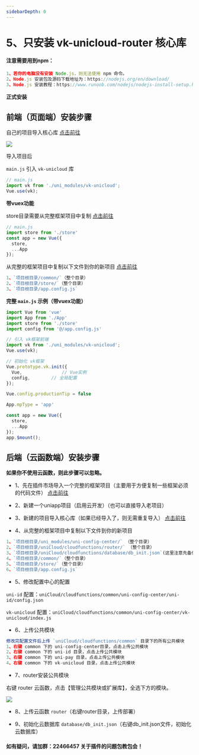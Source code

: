 ```yaml
---
sidebarDepth: 0
---
```


# 5、只安装 vk-unicloud-router 核心库

#### 注意需要用到npm：
```js
1、若你的电脑没有安装 Node.js，则无法使用 npm 命令。
2、Node.js 安装包及源码下载地址为：https://nodejs.org/en/download/
3、Node.js 安装教程：https://www.runoob.com/nodejs/nodejs-install-setup.html
```

**正式安装**

## 前端（页面端）安装步骤

自己的项目导入核心库 [点击前往](https://ext.dcloud.net.cn/plugin?id=4157)

![](https://vkceyugu.cdn.bspapp.com/VKCEYUGU-cf0c5e69-620c-4f3c-84ab-f4619262939f/d3904966-0269-471e-9dfa-acd096bb2de9.png)

导入项目后

`main.js` 引入 `vk-unicloud` 库

```js
// main.js
import vk from './uni_modules/vk-unicloud';
Vue.use(vk);
```

**带vuex功能**

store目录需要从完整框架项目中复制 [点击前往](https://ext.dcloud.net.cn/plugin?id=2204)

```js
// main.js
import store from './store'
const app = new Vue({
  store,
  ...App
});
```

从完整的框架项目中复制以下文件到你的新项目 [点击前往](https://ext.dcloud.net.cn/plugin?id=2204)

```js
1、`项目根目录/common/`（整个目录）
2、`项目根目录/store/`（整个目录）
3、`项目根目录/app.config.js`
```


**完整 `main.js` 示例（带vuex功能）**

```js
import Vue from 'vue'
import App from './App'
import store from './store'
import config from '@/app.config.js'

// 引入 vk框架前端
import vk from './uni_modules/vk-unicloud';
Vue.use(vk);

// 初始化 vk框架
Vue.prototype.vk.init({
  Vue,               // Vue实例
  config,	     // 全局配置
});

Vue.config.productionTip = false

App.mpType = 'app'

const app = new Vue({
  store,
  ...App
});
app.$mount();

```

## 后端（云函数端）安装步骤

**如果你不使用云函数，则此步骤可以忽略。**

* 1、先在插件市场导入一个完整的框架项目（主要用于方便复制一些框架必须的代码文件） [点击前往](https://ext.dcloud.net.cn/plugin?id=2204)

* 2、新建一个uniapp项目（启用云开发）（也可以直接导入老项目）

* 3、新建的项目导入核心库（如果已经导入了，则无需重复导入） [点击前往](https://ext.dcloud.net.cn/plugin?id=4157)

* 4、从完整的框架项目中复制以下文件到你的新项目
```js
1、`项目根目录/uni_modules/uni-config-center/` （整个目录）
2、`项目根目录/uniCloud/cloudfunctions/router/` （整个目录）
3、`项目根目录/uniCloud/cloudfunctions/database/db_init.json`(这里注意先备份下你之前的db_init.json）
4、`项目根目录/common/`（整个目录）
5、`项目根目录/store/`（整个目录）
6、`项目根目录/app.config.js`
```

* 5、修改配置中心的配置

`uni-id` 配置：`uniCloud/cloudfunctions/common/uni-config-center/uni-id/config.json`

`vk-unicloud` 配置：`uniCloud/cloudfunctions/common/uni-config-center/vk-unicloud/index.js`

* 6、上传公共模块
```js
修改完配置文件后上传 `uniCloud/cloudfunctions/common` 目录下的所有公共模块
1、右键 common 下的 uni-config-center目录，点击上传公共模块
2、右键 common 下的 uni-id 目录，点击上传公共模块
3、右键 common 下的 uni-pay 目录，点击上传公共模块
4、右键 common 下的 vk-unicloud 目录，点击上传公共模块
```

* 7、router安装公共模块

右键 router 云函数，点击【管理公共模块或扩展库】，全选下方的模块。

![](https://vkceyugu.cdn.bspapp.com/VKCEYUGU-cf0c5e69-620c-4f3c-84ab-f4619262939f/7fc22a02-90d0-4dd3-b290-6cdb8ce32675.png)

* 8、上传云函数 `router`（右键router目录，上传部署）


* 9、初始化云数据库 `database/db_init.json`（右键db_init.json文件，初始化云数据库）

#### 如有疑问，请加群：22466457 关于插件的问题包教包会！

